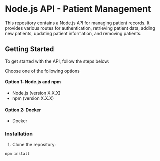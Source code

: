 # Node.js API - Patient Management

This repository contains a Node.js API for managing patient records. It provides various routes for authentication, retrieving patient data, adding new patients, updating patient information, and removing patients.

## Getting Started

To get started with the API, follow the steps below:

Choose one of the following options:

#### Option 1: Node.js and npm

- Node.js (version X.X.X)
- npm (version X.X.X)

#### Option 2: Docker

- Docker

### Installation

1. Clone the repository:

```base
npm install
```

